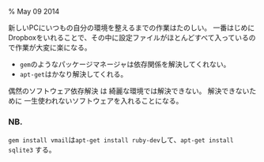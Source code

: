 % May 09 2014

新しいPCにいつもの自分の環境を整えるまでの作業はたのしい。
一番はじめにDropboxをいれることで、その中に設定ファイルがほとんどすべて入っているので作業が大変に楽になる。

- `gem`のようなパッケージマネージャは依存関係を解決してくれない。
- `apt-get`はかなり解決してくれる。

偶然のソフトウェア依存解決
は
綺麗な環境では解決できない。
解決できないために
一生使われないソフトウェアを入れることになる。

### NB.

`gem install vmail`は`apt-get install ruby-dev`して、`apt-get install sqlite3` する。
